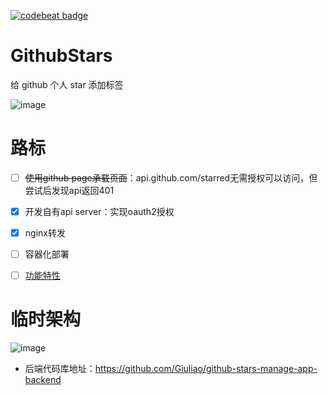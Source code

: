 [![codebeat badge](https://codebeat.co/badges/2beb8604-7aa9-468c-ba19-1bdaffe47698)](https://codebeat.co/projects/github-com-giuliao-github-stars-manage-app-master)

# GithubStars

给 github 个人 star 添加标签

![image](https://user-images.githubusercontent.com/8806896/107962476-f8f40b00-6fe1-11eb-9fc8-7791ccf14952.png)



# 路标

- [ ] ~~使用github page承载页面~~：api.github.com/starred无需授权可以访问，但尝试后发现api返回401
- [x] 开发自有api server：实现oauth2授权
- [x] nginx转发 
- [ ] 容器化部署
- [ ] [功能特性](https://github.com/Giuliao/github-stars-manage-app/projects/1)


# 临时架构

![image](https://user-images.githubusercontent.com/8806896/110238112-a8395780-7f7a-11eb-9d8d-bd9e6f3c5856.png)


- 后端代码库地址：https://github.com/Giuliao/github-stars-manage-app-backend


```

```

